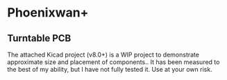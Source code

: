 # Phoenixwan+

## Turntable PCB

The attached Kicad project (v8.0+) is a WIP project to demonstrate approximate size and placement of components.. It has been measured to the best of my ability, but I have not fully tested it. Use at your own risk.